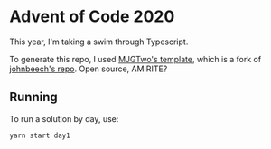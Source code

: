# Advent of Code 2020

This year, I'm taking a swim through Typescript. 

To generate this repo, I used [MJGTwo's template](https://github.com/MJGTwo/advent-of-code-nodets-template), which is a fork of [johnbeech's repo](https://github.com/johnbeech/advent-of-code-nodejs-template). Open source, AMIRITE?

## Running

To run a solution by day, use:

```bash
yarn start day1
```
